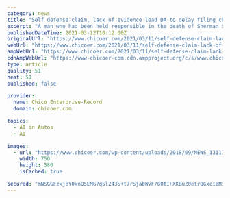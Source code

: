 ```yaml
---
category: news
title: "Self defense claim, lack of evidence lead DA to delay filing charges in inmate’s death"
excerpt: "A man who had been held responsible in the death of Sherman Silva, 43, inside a Butte County Jail holding cell Sunday was released on Wednesday pending Silva’s official cause of death, which"
publishedDateTime: 2021-03-12T10:12:00Z
originalUrl: "https://www.chicoer.com/2021/03/11/self-defense-claim-lack-of-evidence-lead-da-to-delay-filing-charges-in-inmates-death"
webUrl: "https://www.chicoer.com/2021/03/11/self-defense-claim-lack-of-evidence-lead-da-to-delay-filing-charges-in-inmates-death"
ampWebUrl: "https://www.chicoer.com/2021/03/11/self-defense-claim-lack-of-evidence-lead-da-to-delay-filing-charges-in-inmates-death/amp/"
cdnAmpWebUrl: "https://www-chicoer-com.cdn.ampproject.org/c/s/www.chicoer.com/2021/03/11/self-defense-claim-lack-of-evidence-lead-da-to-delay-filing-charges-in-inmates-death/amp/"
type: article
quality: 51
heat: 51
published: false

provider:
  name: Chico Enterprise-Record
  domain: chicoer.com

topics:
  - AI in Autos
  - AI

images:
  - url: "https://www.chicoer.com/wp-content/uploads/2018/09/NEWS_131119236_AR_0_NLBTYIULMGUM.jpg?w=750&h=580"
    width: 750
    height: 580
    isCached: true

secured: "mNSGGFzxjbY0xnQSEMG7qSlZ43S+t7rSjabWvF/G0tIFXKBuZ0etrQGxcieMiSkzjFh3hTsHZlvwYL6HBNh4hNUbEmonZc480izQ/ft1nMfM+j0cCdpmnMLzyzJhlEv7VnL457qAVNnMaOVcNZhG/eYe9nIAVTMLrknp2Qr/6jdiXyoUfM1+LoTEk7ydNMcjsYpj/9REEVlo0Ye2xBfRLoCRp3meqamuoWhK22SzYNzWTrt2BSItlsPXLVGjcUU2IfkLsNg/TDxkzL74G5AiS6usBQ5ry+vtOVNkt0rFTrBkyqdW2kZ/seW46vmd85D4LdQZ0bjbOvJWVjDO57nZ1V6TMTdps3Bim9pMk89ys9U=;RdxkzktSdCjl1sb6MYgLyQ=="
---
```


